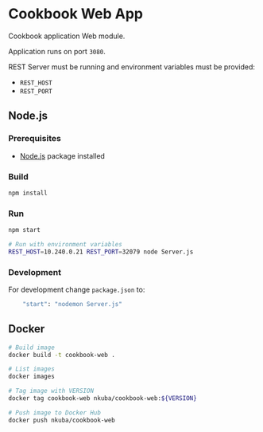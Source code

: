 # Cookbook Web App
Cookbook application Web module.

Application runs on port `3080`.

REST Server must be running and environment variables must be provided:
* `REST_HOST`
* `REST_PORT`

## Node.js

### Prerequisites
* [Node.js](https://nodejs.org/en/download/package-manager/#debian-and-ubuntu-based-linux-distributions) package installed

### Build
```bash
npm install
```

### Run
```bash
npm start

# Run with environment variables
REST_HOST=10.240.0.21 REST_PORT=32079 node Server.js
```

### Development
For development change `package.json` to:
```bash
    "start": "nodemon Server.js"
```

## Docker
```bash
# Build image
docker build -t cookbook-web .

# List images
docker images

# Tag image with VERSION
docker tag cookbook-web nkuba/cookbook-web:${VERSION}

# Push image to Docker Hub
docker push nkuba/cookbook-web
```
